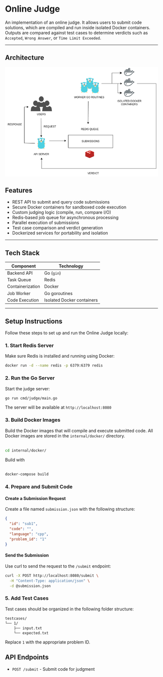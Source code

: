 # Online Judge

An implementation of an online judge. It allows users to submit code solutions, which are compiled and run inside isolated Docker containers. Outputs are compared against test cases to determine verdicts such as `Accepted`, `Wrong Answer`, or `Time Limit Exceeded`.


---

## Architecture

![Architecture](./internal/utils/Judge.png)

## Features

- REST API to submit and query code submissions  
- Secure Docker containers for sandboxed code execution  
- Custom judging logic (compile, run, compare I/O)  
- Redis-based job queue for asynchronous processing  
- Parallel execution of submissions  
- Test case comparison and verdict generation  
- Dockerized services for portability and isolation  

---

## Tech Stack

| Component         | Technology         |
|------------------|--------------------|
| Backend API       | Go (`gin`)         |
| Task Queue        | Redis              |
| Containerization  | Docker             |
| Job Worker        | Go goroutines      |
| Code Execution    | Isolated Docker containers |


---

## Setup Instructions

Follow these steps to set up and run the Online Judge locally:
### 1. Start Redis Server

Make sure Redis is installed and running using Docker:

```bash
docker run -d --name redis -p 6379:6379 redis
```

### 2. Run the Go Server

Start the judge server:

```bash
go run cmd/judge/main.go
```

The server will be available at `http://localhost:8080`

### 3. Build Docker Images

Build the Docker images that will compile and execute submitted code. All Docker images are stored in the `internal/docker/` directory.

```bash

cd internal/docker/
```

Build with 

```bash

docker-compose build
```


### 4. Prepare and Submit Code

#### Create a Submission Request

Create a file named `submission.json` with the following structure:

```json
{
  "id": "sub1",
  "code": "",
  "language": "cpp",
  "problem_id": "1"
}
```

#### Send the Submission

Use curl to send the request to the `/submit` endpoint:

```bash
curl -X POST http://localhost:8080/submit \
  -H "Content-Type: application/json" \
  -d @submission.json
```

### 5. Add Test Cases

Test cases should be organized in the following folder structure:

```
testcases/
└── 1/
    ├── input.txt
    └── expected.txt
```

Replace `1` with the appropriate problem ID.


## API Endpoints

- `POST /submit` - Submit code for judgment









